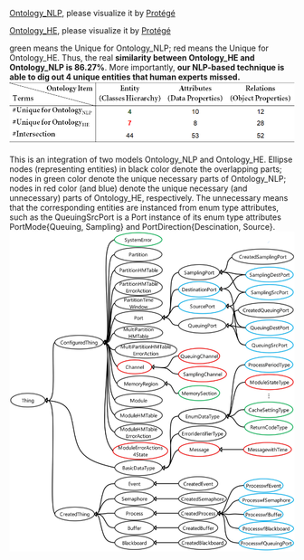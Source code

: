 [Ontology_NLP](https://github.com/luomou97/NLP_for_ARINC653/blob/main/Ontology/ARINC653Ontology_ExtractByNLP.owl), please visualize it by [Protégé](https://www.google.com/url?q=https%3A%2F%2Fprotege.stanford.edu%2F&sa=D)

[Ontology_HE](https://github.com/luomou97/NLP_for_ARINC653/blob/main/Ontology/ARINC653Ontology_InducedByProfessor.owl), please visualize it by [Protégé](https://www.google.com/url?q=https%3A%2F%2Fprotege.stanford.edu%2F&sa=D)

green means the Unique for Ontology_NLP; red means the Unique for Ontology_HE. Thus, the real **similarity between Ontology_HE and Ontology_NLP is 86.27%**. More importantly, **our NLP-based technique is able to dig out 4 unique entities that human experts missed.**
![image](https://github.com/luomou97/NLP_for_ARINC653/blob/main/Ontology/Ontology%20Statistics2.jpg)

This is an integration of two models Ontology_NLP and Ontology_HE. Ellipse nodes (representing entities) in black color denote the overlapping parts; nodes in green color denote the unique necessary parts of Ontology_NLP; nodes in red color (and blue) denote the unique necessary (and unnecessary) parts of Ontology_HE, respectively. The unnecessary means that the corresponding entities are instanced from enum type attributes, such as the QueuingSrcPort is a Port instance of its enum type attributes PortMode{Queuing, Sampling} and PortDirection{Descination, Source}.
![image](https://github.com/luomou97/NLP_for_ARINC653/blob/main/Ontology/Ontology.jpg)
